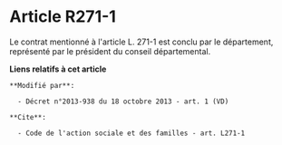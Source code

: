 # Article R271-1

Le contrat mentionné à l'article L. 271-1 est conclu par le département, représenté par le président du conseil
départemental.

**Liens relatifs à cet article**

	**Modifié par**:

	  - Décret n°2013-938 du 18 octobre 2013 - art. 1 (VD)

	**Cite**:

	  - Code de l'action sociale et des familles - art. L271-1
